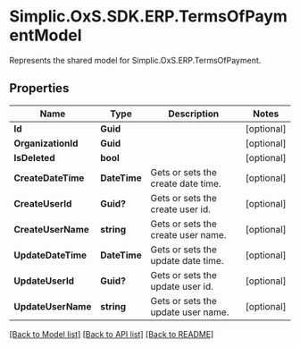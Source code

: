 # Simplic.OxS.SDK.ERP.TermsOfPaymentModel
Represents the shared model for Simplic.OxS.ERP.TermsOfPayment.

## Properties

Name | Type | Description | Notes
------------ | ------------- | ------------- | -------------
**Id** | **Guid** |  | [optional] 
**OrganizationId** | **Guid** |  | [optional] 
**IsDeleted** | **bool** |  | [optional] 
**CreateDateTime** | **DateTime** | Gets or sets the create date time. | [optional] 
**CreateUserId** | **Guid?** | Gets or sets the create user id. | [optional] 
**CreateUserName** | **string** | Gets or sets the create user name. | [optional] 
**UpdateDateTime** | **DateTime** | Gets or sets the update date time. | [optional] 
**UpdateUserId** | **Guid?** | Gets or sets the update user id. | [optional] 
**UpdateUserName** | **string** | Gets or sets the update user name. | [optional] 

[[Back to Model list]](../README.md#documentation-for-models) [[Back to API list]](../README.md#documentation-for-api-endpoints) [[Back to README]](../README.md)

